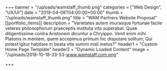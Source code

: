 +++
banner = "/uploads/wamstaff_thumb.png"
categories = ["Web Design", "UX/UI"]
date = "2019-04-08T04:00:00+00:00"
thumb = "/uploads/wamstaff_thumb.png"
title = "WAM Partners Website Proposal"
[[portfolio_items]]
description = "Varietates autem iniurasque fortunae facile veteres philosophorum praeceptis instituta vita superabat. Quae diligentissime contra Aristonem dicuntur a Chryippo. Venit enim mihi Platonis in mentem, quem accepimus primum hic disputare solitum; Qui potest igitur habitare in beata vita summi mali metus?"
header1 = "Custom Home Page Template"
header2 = "Dynamic Loaded Content"
image = "/uploads/2018-10-18-23-53-www.wamstaff.com.png"

+++
